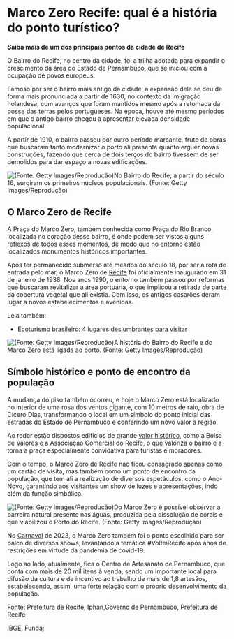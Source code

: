 # Marco Zero Recife: qual é a história do ponto turístico?



**Saiba mais de um dos principais pontos da cidade de Recife**



 



O Bairro do Recife, no centro da cidade, foi a trilha adotada para expandir o crescimento da área do Estado de Pernambuco, que se iniciou com a ocupação de povos europeus.

Famoso por ser o bairro mais antigo da cidade, a expansão dele se deu de forma mais pronunciada a partir de 1630, no contexto da imigração holandesa, com avanços que foram mantidos mesmo após a retomada da posse das terras pelos portugueses. Na época, houve até mesmo períodos em que o antigo bairro chegou a apresentar elevada densidade populacional.

A partir de 1910, o bairro passou por outro período marcante, fruto de obras que buscaram tanto modernizar o porto ali presente quanto erguer novas construções, fazendo que cerca de dois terços do bairro tivessem de ser demolidos para dar espaço a novas edificações.

![(Fonte: Getty Images/Reprodução)](https://summitmobilidade.estadao.com.br/wp-content/uploads/2023/05/fonte-getty-images-reproducao-10.jpeg)No Bairro do Recife, a partir do século 16, surgiram os primeiros núcleos populacionais. (Fonte: Getty Images/Reprodução)

## **O Marco Zero de Recife**

A Praça do Marco Zero, também conhecida como Praça do Rio Branco, localizada no coração desse bairro, é onde podem ser vistos alguns reflexos de todos esses momentos, de modo que no entorno estão localizados monumentos históricos importantes.

Após ter permanecido submerso até meados do século 18, por ser a rota de entrada pelo mar, o Marco Zero de [Recife](https://summitmobilidade.estadao.com.br/compartilhando-o-caminho/como-e-a-mobilidade-urbana-em-recife/) foi oficialmente inaugurado em 31 de janeiro de 1938. Nos anos 1990, o entorno também passou por reformas que buscaram revitalizar a área portuária, o que implicou a retirada de parte da cobertura vegetal que ali existia. Com isso, os antigos casarões deram lugar a novos estabelecimentos e avenidas.

Leia também:

- [Ecoturismo brasileiro: 4 lugares deslumbrantes para visitar](https://summitmobilidade.estadao.com.br/compartilhando-o-caminho/ecoturismo-brasileiro-4-lugares-deslumbrantes-para-visitar/)

![(Fonte: Getty Images/Reprodução)](https://summitmobilidade.estadao.com.br/wp-content/uploads/2023/05/fonte-getty-images-reproducao-11.jpeg)A história do Bairro do Recife e do Marco Zero está ligada ao porto. (Fonte: Getty Images/Reprodução)

## **Símbolo histórico e ponto de encontro da população**

A mudança do piso também ocorreu, e hoje o Marco Zero está localizado no interior de uma rosa dos ventos gigante, com 10 metros de raio, obra de Cícero Dias, transformando o local em um símbolo do ponto inicial das estradas do Estado de Pernambuco e conferindo um novo valor à região.

Ao redor estão dispostos edifícios de grande [valor histórico](https://summitmobilidade.estadao.com.br/urbanismo/o-que-e-patrimonio-material/), como a Bolsa de Valores e a Associação Comercial do Recife, o que valoriza o bairro e a torna a praça especialmente convidativa para turistas e moradores.

Com o tempo, o Marco Zero de Recife não ficou consagrado apenas como um cartão de visita, mas também como um ponto de encontro da população, que tem ali a realização de diversos espetáculos, como o Ano-Novo, garantindo aos visitantes um show de luzes e apresentações, indo além da função simbólica.

![(Fonte: Getty Images/Reprodução)](https://summitmobilidade.estadao.com.br/wp-content/uploads/2023/05/fonte-getty-images-reproducao-12.jpeg)Do Marco Zero é possível observar a barreira natural presente nas águas, produzida pela dissolução de corais e que viabilizou o Porto do Recife. (Fonte: Getty Images/Reprodução)

No [Carnaval](https://summitmobilidade.estadao.com.br/compartilhando-o-caminho/4-destinos-para-aproveitar-o-carnaval-de-2023/) de 2023, o Marco Zero também foi o ponto escolhido para ser palco de diversos shows, levantando a temática #VolteiRecife após anos de restrições em virtude da pandemia de covid-19.

Logo ao lado, atualmente, fica o Centro de Artesanato de Pernambuco, que conta com mais de 20 mil itens à venda, sendo um importante local para difusão da cultura e de incentivo ao trabalho de mais de 1,8 artesãos, estabelecendo, assim, uma forte relação com o próprio desenvolvimento da população.

Fonte: Prefeitura de Recife, Iphan,Governo de Pernambuco, Prefeitura de Recife

IBGE, Fundaj